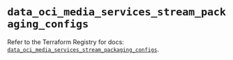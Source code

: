 # `data_oci_media_services_stream_packaging_configs`

Refer to the Terraform Registry for docs: [`data_oci_media_services_stream_packaging_configs`](https://registry.terraform.io/providers/hashicorp/oci/7.19.0/docs/data-sources/media_services_stream_packaging_configs).

